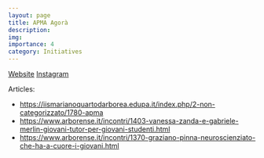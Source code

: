```yaml
---
layout: page
title: APMA Agorà
description: 
img:
importance: 4
category: Initiatives
---
```

<a href="https://apmaagora.wordpress.com">Website</a>
<a href="https://www.instagram.com/apma_agora/">Instagram</a>

Articles:
<ul>
  <li><a href="https://iismarianoquartodarborea.edupa.it/index.php/2-non-categorizzato/1780-apma">https://iismarianoquartodarborea.edupa.it/index.php/2-non-categorizzato/1780-apma</a></li>
  <li><a href="https://www.arborense.it/incontri/1403-vanessa-zanda-e-gabriele-merlin-giovani-tutor-per-giovani-studenti.html">https://www.arborense.it/incontri/1403-vanessa-zanda-e-gabriele-merlin-giovani-tutor-per-giovani-studenti.html</a></li>
  <li><a href="https://www.arborense.it/incontri/1370-graziano-pinna-neuroscienziato-che-ha-a-cuore-i-giovani.html">https://www.arborense.it/incontri/1370-graziano-pinna-neuroscienziato-che-ha-a-cuore-i-giovani.html</a></li>
</ul>

